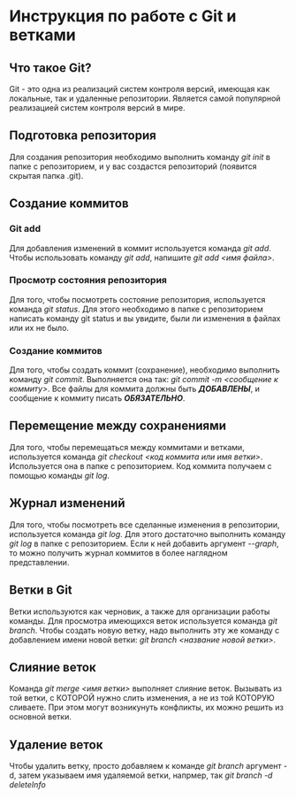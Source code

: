 # Инструкция по работе с Git и ветками

## Что такое Git?

Git - это одна из реализаций систем контроля версий, имеющая как локальные, так и удаленные репозитории. Является самой популярной реализацией систем контроля версий в мире.

## Подготовка репозитория

Для создания репозитория необходимо выполнить команду *git init*  в папке с репозиторием, и у вас создастся репозиторий (появится скрытая папка .git).

## Создание коммитов

### Git add

Для добавления изменений в коммит используется команда *git add*. Чтобы использовать команду *git add*, напишите *git add <имя файла>*.

### Просмотр состояния репозитория

Для того, чтобы посмотреть состояние репозитория, используется команда *git status*. Для этого необходимо в папке с репозиторием написать команду git status и вы увидите, были ли изменения в файлах или их не было.

### Создание коммитов

Для того, чтобы создать коммит (сохранение), необходимо выполнить команду *git commit*. Выполняется она так: *git commit -m <сообщение к коммиту>*. Всe файлы для коммита должны быть ***ДОБАВЛЕНЫ***, и сообщение к коммиту писать ***ОБЯЗАТЕЛЬНО***.

## Перемещение между сохранениями

Для того, чтобы перемещаться между коммитами и ветками, используется команда *git checkout <код коммита или имя ветки>*. Используется она в папке с репозиторием. Код коммита получаем с помощью команды *git log*.

## Журнал изменений

Для того, чтобы посмотреть все сделанные изменения в репозитории, используется команда *git log*. Для этого достаточно выполнить команду *git log* в папке с репозиторием. Если к ней добавить аргумент *--graph*, то можно получить журнал коммитов в более наглядном представлении.

## Ветки в Git

Ветки используются как черновик, а также для организации работы команды. Для просмотра имеющихся веток используется команда *git branch*. Чтобы создать новую ветку, надо выполнить эту же команду с добавлением имени новой ветки: *git branch <название новой ветки>*.

## Слияние веток

Команда *git merge <имя ветки>* выполняет слияние веток. Вызывать из той ветки, с КОТОРОЙ нужно слить изменения, а не из той КОТОРУЮ сливаете. При этом могут возникунуть конфликты, их можно решить из основной ветки.

## Удаление веток

Чтобы удалить ветку, просто добавляем к команде *git branch* аргумент -d, затем указываем имя удаляемой ветки, напрмер, так *git branch -d deleteInfo*
